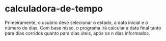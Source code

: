 # calculadora-de-tempo

Primeiramente, o usuário deve selecionar o estado, a data inicial e o número de dias. Com base nisso, o programa irá calcular a data final tanto para dias corridos quanto para dias úteis, após os n dias informados.
